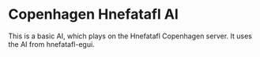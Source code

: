 # Copenhagen Hnefatafl AI

This is a basic AI, which plays on the Hnefatafl Copenhagen server. It uses the
AI from hnefatafl-egui.
